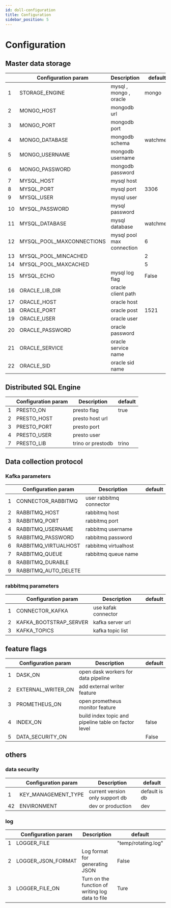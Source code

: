 ```yaml
---
id: doll-configuration  
title: Configuration  
sidebar_position: 5
---
```


# Configuration

## Master data storage

|   | Configuration param  | Description  | default |
| -- | ----------- |   ----------- | ----------- |
| 1  | STORAGE_ENGINE | mysql , mongo , oracle | mongo
| 2  | MONGO_HOST    |  mongodb url  |
| 3  | MONGO_PORT   |  mongodb port |
| 4  | MONGO_DATABASE   |  mongodb schema |watchmen
| 5  | MONGO_USERNAME   |  mongodb username |
| 6 |  MONGO_PASSWORD     |  mongodb password |
|7| MYSQL_HOST | mysql host |
|8| MYSQL_PORT | mysql port |3306
|9| MYSQL_USER | mysql user |
|10| MYSQL_PASSWORD   | mysql password |
|11|MYSQL_DATABASE  | mysql database |watchmen
|12| MYSQL_POOL_MAXCONNECTIONS | mysql pool max connection | 6
|13| MYSQL_POOL_MINCACHED |  |2
|14| MYSQL_POOL_MAXCACHED |  |5
|15|MYSQL_ECHO | mysql log flag  | False
|16| ORACLE_LIB_DIR | oracle client path |
|17| ORACLE_HOST |  oracle host |
|18|ORACLE_PORT | oracle post |1521
|19|ORACLE_USER | oracle user |
|20|ORACLE_PASSWORD | oracle password |
|21|ORACLE_SERVICE | oracle service name |
|22|ORACLE_SID | oracle sid name |

## Distributed SQL Engine

|   | Configuration param  | Description  | default
| -- | ----------- |   ----------- | ----------- |
|1|  PRESTO_ON    | presto flag   | true
|2 | PRESTO_HOST  |   presto host url |
|3 | PRESTO_PORT   |  presto port  |
|4| PRESTO_USER  | presto user  |
|7| PRESTO_LIB  | trino or prestodb  | trino

## Data collection protocol

### Kafka parameters

|   | Configuration param  | Description  | default
| -- | ----------- |   ----------- | ----------- |
|1|CONNECTOR_RABBITMQ | user rabbitmq connector
|2|RABBITMQ_HOST | rabbitmq host
|3|RABBITMQ_PORT | rabbitmq port
|4|RABBITMQ_USERNAME | rabbitmq username
|5|RABBITMQ_PASSWORD | rabbitmq password
|6|RABBITMQ_VIRTUALHOST | rabbitmq virtualhost
|7|RABBITMQ_QUEUE | rabbitmq queue name
|8|RABBITMQ_DURABLE |
|9|RABBITMQ_AUTO_DELETE |

### rabbitmq parameters

|   | Configuration param  | Description  | default
| -- | ----------- |   ----------- | ----------- |
|1|CONNECTOR_KAFKA | use kafak connector
|2|KAFKA_BOOTSTRAP_SERVER    | kafka server url
|3|KAFKA_TOPICS | kafka topic list

## feature flags

|   | Configuration param  | Description  | default
| -- | ----------- |   ----------- | ----------- |
|1|DASK_ON    |  open dask workers for data pipeline
|2|EXTERNAL_WRITER_ON | add external writer feature
|3|PROMETHEUS_ON | open prometheus monitor feature
|4|INDEX_ON | build index topic and pipeline table on  factor level |false |
|5|DATA_SECURITY_ON | | False

## others

### data security

|   | Configuration param  | Description  | default
| -- | ----------- |   ----------- | ----------- |
|1|KEY_MANAGEMENT_TYPE | current version only support db | default is db
|42|ENVIRONMENT   | dev or production  |dev

### log

|   | Configuration param  | Description  | default
| -- | ----------- |   ----------- | ----------- |
|1| LOGGER_FILE||  "temp/rotating.log"
|2|LOGGER_JSON_FORMAT| Log format for generating JSON | False
|3 |LOGGER_FILE_ON | Turn on the function of writing log data to file | Ture

